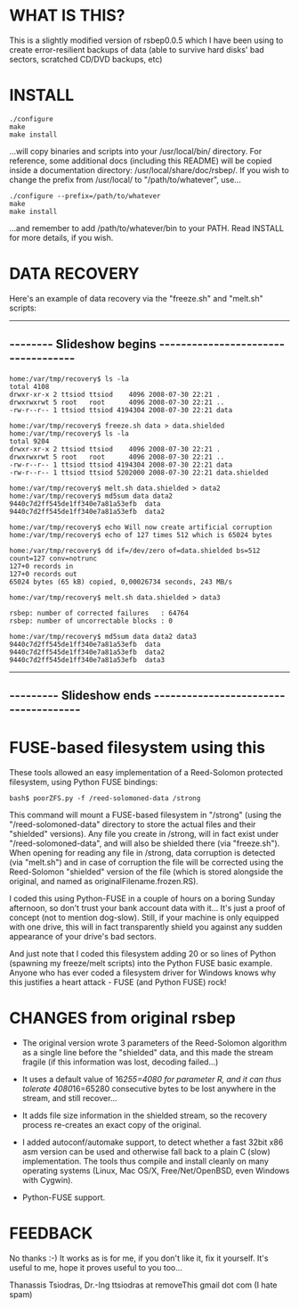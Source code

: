 WHAT IS THIS?
=============

This is a slightly modified version of rsbep0.0.5 which I have
been using to create error-resilient backups of data (able to
survive hard disks' bad sectors, scratched CD/DVD backups, etc)

INSTALL
=======

	./configure 
	make 
	make install

...will copy binaries and scripts into your /usr/local/bin/ 
directory. For reference, some additional docs (including this 
README) will be copied inside a documentation directory: 
/usr/local/share/doc/rsbep/. If you wish to change the prefix 
from /usr/local/ to "/path/to/whatever", use...

	./configure --prefix=/path/to/whatever
	make
	make install

...and remember to add /path/to/whatever/bin to your PATH.
Read INSTALL for more details, if you wish.

DATA RECOVERY
=============

Here's an example of data recovery via the "freeze.sh" and 
"melt.sh" scripts:

---------------------------------------------------------------
--------  Slideshow begins  -----------------------------------
---------------------------------------------------------------

    home:/var/tmp/recovery$ ls -la
    total 4108
    drwxr-xr-x 2 ttsiod ttsiod    4096 2008-07-30 22:21 .
    drwxrwxrwt 5 root   root      4096 2008-07-30 22:21 ..
    -rw-r--r-- 1 ttsiod ttsiod 4194304 2008-07-30 22:21 data

    home:/var/tmp/recovery$ freeze.sh data > data.shielded
    home:/var/tmp/recovery$ ls -la
    total 9204
    drwxr-xr-x 2 ttsiod ttsiod    4096 2008-07-30 22:21 .
    drwxrwxrwt 5 root   root      4096 2008-07-30 22:21 ..
    -rw-r--r-- 1 ttsiod ttsiod 4194304 2008-07-30 22:21 data
    -rw-r--r-- 1 ttsiod ttsiod 5202000 2008-07-30 22:21 data.shielded

    home:/var/tmp/recovery$ melt.sh data.shielded > data2
    home:/var/tmp/recovery$ md5sum data data2
    9440c7d2ff545de1ff340e7a81a53efb  data
    9440c7d2ff545de1ff340e7a81a53efb  data2

    home:/var/tmp/recovery$ echo Will now create artificial corruption 
    home:/var/tmp/recovery$ echo of 127 times 512 which is 65024 bytes

    home:/var/tmp/recovery$ dd if=/dev/zero of=data.shielded bs=512 count=127 conv=notrunc
    127+0 records in
    127+0 records out
    65024 bytes (65 kB) copied, 0,00026734 seconds, 243 MB/s

    home:/var/tmp/recovery$ melt.sh data.shielded > data3

    rsbep: number of corrected failures   : 64764
    rsbep: number of uncorrectable blocks : 0

    home:/var/tmp/recovery$ md5sum data data2 data3
    9440c7d2ff545de1ff340e7a81a53efb  data
    9440c7d2ff545de1ff340e7a81a53efb  data2
    9440c7d2ff545de1ff340e7a81a53efb  data3

---------------------------------------------------------------
--------- Slideshow ends  -------------------------------------
---------------------------------------------------------------

FUSE-based filesystem using this
================================

These tools allowed an easy implementation of a Reed-Solomon 
protected filesystem, using Python FUSE bindings:

    bash$ poorZFS.py -f /reed-solomoned-data /strong

This command will mount a FUSE-based filesystem in "/strong" (using 
the "/reed-solomoned-data" directory to store the actual files and 
their "shielded" versions). Any file you create in /strong, will 
in fact exist under "/reed-solomoned-data", and will also be shielded 
there (via "freeze.sh"). When opening for reading any file in /strong, 
data corruption is detected (via "melt.sh") and in case of corruption 
the file will be corrected using the Reed-Solomon "shielded" version 
of the file (which is stored alongside the original, and named as
originalFilename.frozen.RS).

I coded this using Python-FUSE in a couple of hours on a boring Sunday 
afternoon, so don't trust your bank account data with it... It's just
a proof of concept (not to mention dog-slow). Still, if your machine
is only equipped with one drive, this will in fact transparently shield
you against any sudden appearance of your drive's bad sectors.

And just note that I coded this filesystem adding 20 or so lines of
Python (spawning my freeze/melt scripts) into the Python FUSE basic 
example. Anyone who has ever coded a filesystem driver for Windows knows 
why this justifies a heart attack - FUSE (and Python FUSE) rock!

CHANGES from original rsbep
===========================

- The original version wrote 3 parameters of the Reed-Solomon algorithm
  as a single line before the "shielded" data, and this made the stream 
  fragile (if this information was lost, decoding failed...) 

- It uses a default value of 16*255=4080 for parameter R, 
  and it can thus tolerate 4080*16=65280 consecutive bytes 
  to be lost anywhere in the stream, and still recover...

- It adds file size information in the shielded stream, so the recovery 
  process re-creates an exact copy of the original.

- I added autoconf/automake support, to detect whether a fast 32bit x86 
  asm version can be used and otherwise fall back to a plain C (slow) 
  implementation. The tools thus compile and install cleanly on many 
  operating systems (Linux, Mac OS/X, Free/Net/OpenBSD, even Windows
  with Cygwin).

- Python-FUSE support.

FEEDBACK
========
No thanks :-)
It works as is for me, if you don't like it, fix it yourself.
It's useful to me, hope it proves useful to you too...

Thanassis Tsiodras, Dr.-Ing
ttsiodras at removeThis gmail dot com (I hate spam)
